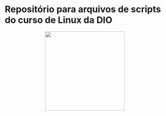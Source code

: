 # Repositório para arquivos de scripts do curso de Linux da DIO
<p align="center">
    <img width="250" src="https://media1.tenor.com/images/316e01519fea9e0610ce72f825894c53/tenor.gif?itemid=9921841">
</p>    

